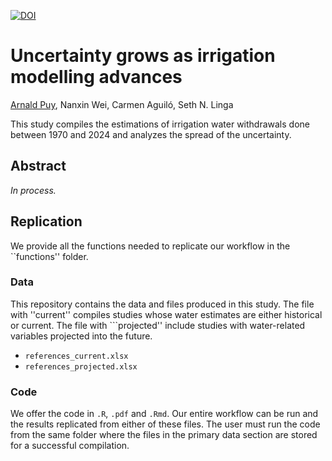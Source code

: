 
[![DOI](https://zenodo.org/badge/DOI/10.5281/zenodo.14710666.svg)](https://doi.org/10.5281/zenodo.14710666)

# Uncertainty grows as irrigation modelling advances

[Arnald Puy](https://www.arnaldpuy.com/), Nanxin Wei, Carmen Aguiló, Seth N. Linga

This study compiles the estimations of irrigation water withdrawals done between
1970 and 2024 and analyzes the spread of the uncertainty.

## Abstract

*In process.*

## Replication

We provide all the functions needed to replicate our workflow in the ``functions'' folder.

### Data

This repository contains the data and files produced in this study. The file with
''current'' compiles studies whose water estimates are either historical or current.
The file with ```projected'' include studies with water-related variables projected 
into the future.

* `references_current.xlsx`   
* `references_projected.xlsx`   

### Code

We offer the code in `.R`, `.pdf` and `.Rmd`. Our entire workflow can be run and the 
results replicated from either of these files. The user must run the code from the 
same folder where the files in the primary data section are stored for a successful 
compilation.

